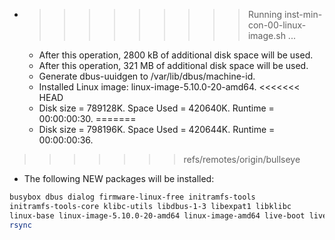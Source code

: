 * >>>>>>>>> Running inst-min-con-00-linux-image.sh ...
  * After this operation, 2800 kB of additional disk space will be used.
  * After this operation, 321 MB of additional disk space will be used.
  * Generate dbus-uuidgen to /var/lib/dbus/machine-id.
  * Installed Linux image: linux-image-5.10.0-20-amd64.
<<<<<<< HEAD
  * Disk size = 789128K. Space Used = 420640K. Runtime = 00:00:00:30.
=======
  * Disk size = 798196K. Space Used = 420644K. Runtime = 00:00:00:36.
>>>>>>> refs/remotes/origin/bullseye
  * The following NEW packages will be installed:
  ```bash
busybox dbus dialog firmware-linux-free initramfs-tools
initramfs-tools-core klibc-utils libdbus-1-3 libexpat1 libklibc
linux-base linux-image-5.10.0-20-amd64 linux-image-amd64 live-boot live-boot-initramfs-tools
rsync
  ```
